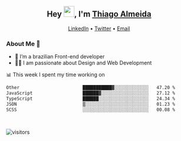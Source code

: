 

<h2 align="center">Hey <img src="https://github.com/TheDudeThatCode/TheDudeThatCode/blob/master/Assets/Hi.gif" width="29">, I'm <a href="https://www.linkedin.com/in/thiago-almeida-69785569/">Thiago Almeida</a></h2>
<p align="center">
  <a href="https://www.linkedin.com/in/thiago-almeida-69785569/">LinkedIn</a> •
  <a href="https://twitter.com/thiagoloal">Twitter</a> •
  <a href="mailto:thiagoloal@gmail.com">Email</a>
</p>

### About Me 🚀
- 🌱  I’m a brazilian Front-end developer</br>
- 👨‍💻  I am passionate about Design and Web Development</br>

<!-- ![Thiago Almeida github stats](https://github-readme-stats.vercel.app/api?username=thiagoloal&show_icons=true&hide_border=true)&nbsp;&nbsp; -->

📊 This week I spent my time working on
<!--START_SECTION:waka-->

```txt
Other                        ███████████▓░░░░░░░░░░░░░   47.20 %
JavaScript                   ██████▓░░░░░░░░░░░░░░░░░░   27.12 %
TypeScript                   ██████░░░░░░░░░░░░░░░░░░░   24.34 %
JSON                         ▒░░░░░░░░░░░░░░░░░░░░░░░░   01.23 %
SCSS                         ░░░░░░░░░░░░░░░░░░░░░░░░░   00.08 %
```

<!--END_SECTION:waka-->

<br />

![visitors](https://visitor-badge.laobi.icu/badge?page_id=thiagoloal.thiagoloal)
